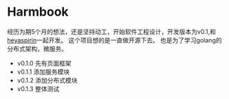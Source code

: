 # Harmbook

经历为期5个月的想法，还是坚持动工，开始软件工程设计，开发版本为v0.1,和[heyaspirin](https://github.com/heyaspirin)一起开发。
这个项目想的是一直做开源下去。
也是为了学习golang的分布式架构，微服务。
+ v0.1.0 先有页面框架
+ v0.1.1 添加服务模块
+ v0.1.2 添加分布式模块
+ v0.1.3 整体测试